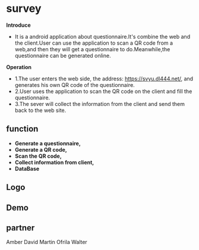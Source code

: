 # survey
**Introduce** 
* It is a android application about questionnaire.It's combine the web and the client.User can use the application to scan a QR code from a web,and then they will get a questionnaire to do.Meanwhile,the questionnaire can be generated online.

**Operation** 
* 1.The user enters the web side, the address: https://svyu.dl444.net/, and generates his own QR code of the questionnaire.
* 2.User uses the application to scan the QR code on the client and fill the questionnaire.
* 3.The sever will collect the information from the client and send them back to the web site.


## function
* **Generate a questionnaire,**
* **Generate a QR code,**
* **Scan the QR code,**
* **Collect information from client,**
* **DataBase**

## Logo

## Demo


## partner
Amber
David
Martin
Ofrila
Walter




